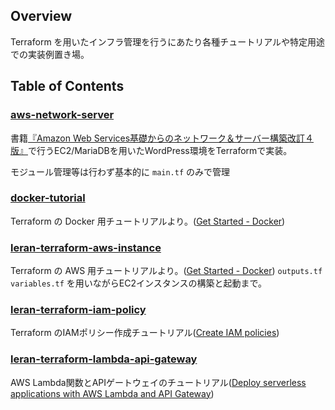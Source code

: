 ## Overview
Terraform を用いたインフラ管理を行うにあたり各種チュートリアルや特定用途での実装例置き場。

## Table of Contents
### [aws-network-server](https://github.com/Ryuta1346/learn-terraform/tree/main/aws-network-server)
書籍[『Amazon Web Services基礎からのネットワーク＆サーバー構築改訂４版』](https://www.amazon.co.jp/Amazon-Web-Services%E5%9F%BA%E7%A4%8E%E3%81%8B%E3%82%89%E3%81%AE%E3%83%8D%E3%83%83%E3%83%88%E3%83%AF%E3%83%BC%E3%82%AF%EF%BC%86%E3%82%B5%E3%83%BC%E3%83%90%E3%83%BC%E6%A7%8B%E7%AF%89%E6%94%B9%E8%A8%82%EF%BC%94%E7%89%88-%E5%A4%A7%E6%BE%A4-%E6%96%87%E5%AD%9D/dp/4296202049/ref=sr_1_3?__mk_ja_JP=%E3%82%AB%E3%82%BF%E3%82%AB%E3%83%8A&crid=1M4MRW7T80ID8&dib=eyJ2IjoiMSJ9.rPzBN5zjAtsK61sQCjVjHRK4YOuYbqSjLBscH3PYypkY-EN3HJTssSNaknRttgnY9yHML-FgGOpJE7T4LoZ4rU4jK1ozqbOP27-G-P1JKiC9vRYELOCra9LKsInXs0St3T6Crp8ZcTawuVcFE3AWWpsCpO-SO-mStae3MluZTgbKXMAmLnGXgMkYntNF7FSndlU0JhUnBXsINNBLEWv5aZ_tJPkDK-Xq1SDGXeeVrds_VZCc74bxQT5R6BAB7lJGiqiLGSCiDwWm4N7Zc_JZCUvtMjMbcIbQHFEcSPVGN7U.0bteS8e5-X7Z9xwseNPde2qSMX-4Kf_rYwtJ2zCm6bM&dib_tag=se&keywords=AWS+%E3%83%8D%E3%83%83%E3%83%88%E3%83%AF%E3%83%BC%E3%82%AF&qid=1733037347&sprefix=aws+%E3%83%8D%E3%83%83%E3%83%88%E3%83%AF%E3%83%BC%E3%82%AF%2Caps%2C196&sr=8-3)で行うEC2/MariaDBを用いたWordPress環境をTerraformで実装。

モジュール管理等は行わず基本的に `main.tf` のみで管理

### [docker-tutorial](https://github.com/Ryuta1346/learn-terraform/tree/main/docker-tutorial)
Terraform の Docker 用チュートリアルより。([Get Started - Docker](https://developer.hashicorp.com/terraform/tutorials/docker-get-started))

### [leran-terraform-aws-instance](https://github.com/Ryuta1346/learn-terraform/tree/main/learn-terraform-aws-instance)
Terraform の AWS 用チュートリアルより。([Get Started - Docker](https://developer.hashicorp.com/terraform/tutorials/docker-get-started))
`outputs.tf` `variables.tf` を用いながらEC2インスタンスの構築と起動まで。

### [leran-terraform-iam-policy](https://github.com/Ryuta1346/learn-terraform/tree/main/learn-terraform-iam-policy)
Terraform のIAMポリシー作成チュートリアル([Create IAM policies](https://developer.hashicorp.com/terraform/tutorials/aws/aws-iam-policy))

### [leran-terraform-lambda-api-gateway](https://github.com/Ryuta1346/learn-terraform/tree/main/learn-terraform-lambda-api-gateway)
AWS Lambda関数とAPIゲートウェイのチュートリアル([Deploy serverless applications with AWS Lambda and API Gateway](https://developer.hashicorp.com/terraform/tutorials/aws/lambda-api-gateway))